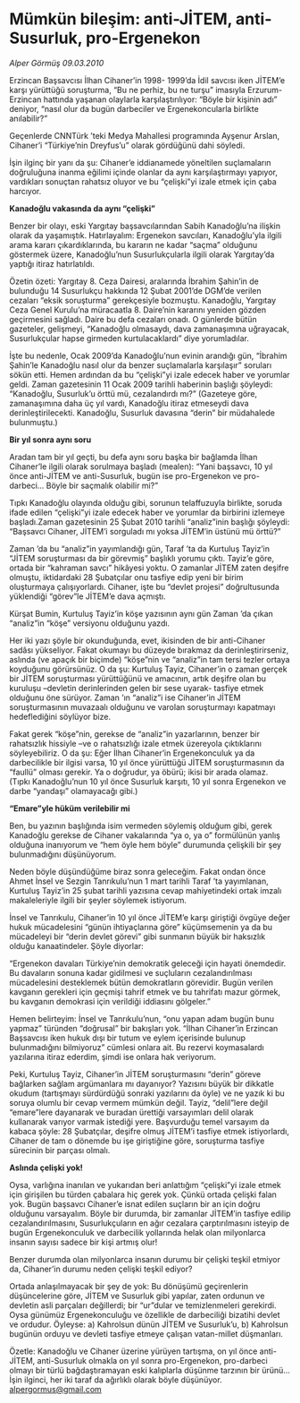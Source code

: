 # Mümkün bileşim: anti-JİTEM, anti-Susurluk, pro-Ergenekon

*Alper Görmüş 09.03.2010*

<div class="yazi"><p>Erzincan Başsavcısı İlhan Cihaner’in 1998- 1999’da İdil savcısı iken JİTEM’e karşı yürüttüğü soruşturma, “Bu ne perhiz, bu ne turşu” imasıyla Erzurum-Erzincan hattında yaşanan olaylarla karşılaştırılıyor: “Böyle bir kişinin adı” deniyor, “nasıl olur da bugün darbeciler ve Ergenekoncularla birlikte anılabilir?”</p>
<p>Geçenlerde CNNTürk ’teki Medya Mahallesi programında Ayşenur Arslan, Cihaner’i “Türkiye’nin Dreyfus’u” olarak gördüğünü dahi söyledi.</p>
<p>İşin ilginç bir yanı da şu: Cihaner’e iddianamede yöneltilen suçlamaların doğruluğuna inanma eğilimi içinde olanlar da aynı karşılaştırmayı yapıyor, vardıkları sonuçtan rahatsız oluyor ve bu “çelişki”yi izale etmek için çaba harcıyor.</p>
<p><strong>Kanadoğlu vakasında da aynı “çelişki”</strong></p>
<p>Benzer bir olayı, eski Yargıtay başsavcılarından Sabih Kanadoğlu’na ilişkin olarak da yaşamıştık. Hatırlayalım: Ergenekon savcıları, Kanadoğlu’yla ilgili arama kararı çıkardıklarında, bu kararın ne kadar “saçma” olduğunu göstermek üzere, Kanadoğlu’nun Susurlukçularla ilgili olarak Yargıtay’da yaptığı itiraz hatırlatıldı.</p>
<p>Özetin özeti: Yargıtay 8. Ceza Dairesi, aralarında İbrahim Şahin’in de bulunduğu 14 Susurlukçu hakkında 12 Şubat 2001’de DGM’de verilen cezaları “eksik soruşturma” gerekçesiyle bozmuştu. Kanadoğlu, Yargıtay Ceza Genel Kurulu’na müracaatla 8. Daire’nin kararını yeniden gözden geçirmesini sağladı. Daire bu defa cezaları onadı. O günlerde bütün gazeteler, gelişmeyi, “Kanadoğlu olmasaydı, dava zamanaşımına uğrayacak, Susurlukçular hapse girmeden kurtulacaklardı” diye yorumladılar.</p>
<p>İşte bu nedenle, Ocak 2009’da Kanadoğlu’nun evinin arandığı gün, “İbrahim Şahin’le Kanadoğlu nasıl olur da benzer suçlamalarla karşılaşır” soruları sökün etti. Hemen ardından da bu “çelişki”yi izale edecek haber ve yorumlar geldi. Zaman gazetesinin 11 Ocak 2009 tarihli haberinin başlığı şöyleydi: “Kanadoğlu, Susurluk’u örttü mü, cezalandırdı mı?” (Gazeteye göre, zamanaşımına daha üç yıl vardı, Kanadoğlu itiraz etmeseydi dava derinleştirilecekti. Kanadoğlu, Susurluk davasına “derin” bir müdahalede bulunmuştu.)</p>
<p><strong>Bir yıl sonra aynı soru</strong></p>
<p>Aradan tam bir yıl geçti, bu defa aynı soru başka bir bağlamda İlhan Cihaner’le ilgili olarak sorulmaya başladı (mealen): “Yani başsavcı, 10 yıl önce anti-JİTEM ve anti-Susurluk, bugün ise pro-Ergenekon ve pro-darbeci... Böyle bir saçmalık olabilir mi?”</p>
<p>Tıpkı Kanadoğlu olayında olduğu gibi, sorunun telaffuzuyla birlikte, soruda ifade edilen “çelişki”yi izale edecek haber ve yorumlar da birbirini izlemeye başladı.Zaman gazetesinin 25 Şubat 2010 tarihli “analiz”inin başlığı şöyleydi: “Başsavcı Cihaner, JİTEM’i sorguladı mı yoksa JİTEM’in üstünü mü örttü?”</p>
<p>Zaman ’da bu “analiz”in yayımlandığı gün, Taraf ’ta da Kurtuluş Tayiz’in “JİTEM soruşturması da bir görevmiş” başlıklı yorumu çıktı. Tayiz’e göre, ortada bir “kahraman savcı” hikâyesi yoktu. O zamanlar JİTEM zaten deşifre olmuştu, iktidardaki 28 Şubatçılar onu tasfiye edip yeni bir birim oluşturmaya çalışıyorlardı. Cihaner, işte bu “devlet projesi” doğrultusunda yüklendiği “görev”le JİTEM’e dava açmıştı.</p>
<p>Kürşat Bumin, Kurtuluş Tayiz’in köşe yazısının aynı gün Zaman ’da çıkan “analiz”in “köşe” versiyonu olduğunu yazdı.</p>
<p>Her iki yazı şöyle bir okunduğunda, evet, ikisinden de bir anti-Cihaner sadâsı yükseliyor. Fakat okumayı bu düzeyde bırakmaz da derinleştirirseniz, aslında (ve apaçık bir biçimde) “köşe”nin ve “analiz”in tam tersi tezler ortaya koyduğunu görürsünüz. O da şu: Kurtuluş Tayiz, Cihaner’in o zaman gerçek bir JİTEM soruşturması yürüttüğünü ve amacının, artık deşifre olan bu kuruluşu –devletin derinlerinden gelen bir sese uyarak- tasfiye etmek olduğunu öne sürüyor. Zaman ’ın “analiz”i ise Cihaner’in JİTEM soruşturmasının muvazaalı olduğunu ve varolan soruşturmayı kapatmayı hedeflediğini söylüyor bize.</p>
<p>Fakat gerek “köşe”nin, gerekse de “analiz”in yazarlarının, benzer bir rahatsızlık hissiyle –ve o rahatsızlığı izale etmek üzereyola çıktıklarını söyleyebiliriz. O da şu: Eğer İlhan Cihaner’in Ergenekonculuk ya da darbecilikle bir ilgisi varsa, 10 yıl önce yürüttüğü JİTEM soruşturmasının da “faullü” olması gerekir. Ya o doğrudur, ya öbürü; ikisi bir arada olamaz. (Tıpkı Kanadoğlu’nun 10 yıl önce Susurluk karşıtı, 10 yıl sonra Ergenekon ve darbe “yandaşı” olamayacağı gibi.)</p>
<p><strong>“Emare”yle hüküm verilebilir mi</strong></p>
<p>Ben, bu yazının başlığında isim vermeden söylemiş olduğum gibi, gerek Kanadoğlu gerekse de Cihaner vakalarında “ya o, ya o” formülünün yanlış olduğuna inanıyorum ve “hem öyle hem böyle” durumunda çelişkili bir şey bulunmadığını düşünüyorum.</p>
<p>Neden böyle düşündüğüme biraz sonra geleceğim. Fakat ondan önce Ahmet İnsel ve Sezgin Tanrıkulu’nun 1 mart tarihli Taraf ’ta yayımlanan, Kurtuluş Tayiz’in 25 şubat tarihli yazısına cevap mahiyetindeki ortak imzalı makaleleriyle ilgili bir şeyler söylemek istiyorum.</p>
<p>İnsel ve Tanrıkulu, Cihaner’in 10 yıl önce JİTEM’e karşı giriştiği övgüye değer hukuk mücadelesini “günün ihtiyaçlarına göre” küçümsemenin ya da bu mücadeleyi bir “derin devlet görevi” gibi sunmanın büyük bir haksızlık olduğu kanaatindeler. Şöyle diyorlar:</p>
<p>“Ergenekon davaları Türkiye’nin demokratik geleceği için hayati önemdedir. Bu davaların sonuna kadar gidilmesi ve suçluların cezalandırılması mücadelesini desteklemek bütün demokratların görevidir. Bugün verilen kavganın gerekleri için geçmişi tahrif etmek ve bu tahrifatı mazur görmek, bu kavganın demokrasi için verildiği iddiasını gölgeler.”</p>
<p>Hemen belirteyim: İnsel ve Tanrıkulu’nun, “onu yapan adam bugün bunu yapmaz” türünden “doğrusal” bir bakışları yok. “İlhan Cihaner’in Erzincan Başsavcısı iken hukuk dışı bir tutum ve eylem içerisinde bulunup bulunmadığını bilmiyoruz” cümlesi onlara ait. Bu rezervi koymasalardı yazılarına itiraz ederdim, şimdi ise onlara hak veriyorum.</p>
<p>Peki, Kurtuluş Tayiz, Cihaner’in JİTEM soruşturmasını “derin” göreve bağlarken sağlam argümanlara mı dayanıyor? Yazısını büyük bir dikkatle okudum (tartışmayı sürdürdüğü sonraki yazılarını da öyle) ve ne yazık ki bu soruya olumlu bir cevap vermem mümkün değil. Tayiz, “delil”lere değil “emare”lere dayanarak ve buradan ürettiği varsayımları delil olarak kullanarak varıyor varmak istediği yere. Başvurduğu temel varsayım da kabaca şöyle: 28 Şubatçılar, deşifre olmuş JİTEM’i tasfiye etmek istiyorlardı, Cihaner de tam o dönemde bu işe giriştiğine göre, soruşturma tasfiye sürecinin bir parçası olmalı.</p>
<p><strong>Aslında çelişki yok!</strong></p>
<p>Oysa, varlığına inanılan ve yukarıdan beri anlattığım “çelişki”yi izale etmek için girişilen bu türden çabalara hiç gerek yok. Çünkü ortada çelişki falan yok. Bugün başsavcı Cihaner’e isnat edilen suçların bir an için doğru olduğunu varsayalım. Böyle bir durumda, bir zamanlar JİTEM’in tasfiye edilip cezalandırılmasını, Susurlukçuların en ağır cezalara çarptırılmasını isteyip de bugün Ergenekonculuk ve darbecilik yollarında helak olan milyonlarca insanın sayısı sadece bir kişi artmış olur!</p>
<p>Benzer durumda olan milyonlarca insanın durumu bir çelişki teşkil etmiyor da, Cihaner’in durumu neden çelişki teşkil ediyor?</p>
<p>Ortada anlaşılmayacak bir şey de yok: Bu dönüşümü geçirenlerin düşüncelerine göre, JİTEM ve Susurluk gibi yapılar, zaten ordunun ve devletin asli parçaları değillerdi; bir “ur”dular ve temizlenmeleri gerekirdi. Oysa günümüz Ergenekonculuğu ve özellikle de darbeciliği bizatihi devlet ve ordudur. Öyleyse: a) Kahrolsun dünün JİTEM ve Susurluk’u, b) Kahrolsun bugünün orduyu ve devleti tasfiye etmeye çalışan vatan-millet düşmanları.</p>
<p>Özetle: Kanadoğlu ve Cihaner üzerine yürüyen tartışma, on yıl önce anti-JİTEM, anti-Susurluk olmakla on yıl sonra pro-Ergenekon, pro-darbeci olmayı bir türlü bağdaştıramayan eski kalıplarla düşünme tarzının bir ürünü... İşin ilginci, her iki taraf da ağırlıklı olarak böyle düşünüyor. <a href="mailto:alpergormus@gmail.com">alpergormus@gmail.com</a></p>
</div>
